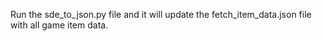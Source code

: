 Run the sde_to_json.py file and it will update the fetch_item_data.json file with all game item data.